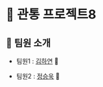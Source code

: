 # 🏡 관통 프로젝트8



## 🤝 팀원 소개

- 팀원1 : [김하연](https://lab.ssafy.com/kng06325) 👩

- 팀원2 : [정승욱](https://lab.ssafy.com/tmddnrdl333) 👨


